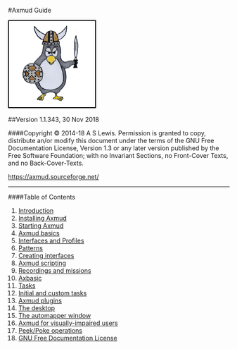 #Axmud Guide

![Axmud logo](img/index/axmud_logo.png)

##Version 1.1.343, 30 Nov 2018

####Copyright © 2014-18 A S Lewis. Permission is granted to copy, distribute an/or modify this document under the terms of the GNU Free Documentation License, Version 1.3 or any later version published by the Free Software Foundation; with no Invariant Sections, no Front-Cover Texts, and no Back-Cover-Texts.

<https://axmud.sourceforge.net/>

---

####Table of Contents

1. [Introduction](ch01.html)
2. [Installing Axmud](ch02.html)
3. [Starting Axmud](ch03.html)
4. [Axmud basics](ch04.html)
5. [Interfaces and Profiles](ch05.html)
6. [Patterns](ch06.html)
7. [Creating interfaces](ch07.html)
8. [Axmud scripting](ch08.html)
9. [Recordings and missions](ch09.html)
10. [Axbasic](ch10.html)
11. [Tasks](ch11.html)
12. [Initial and custom tasks](ch12.html)
13. [Axmud plugins](ch13.html)
14. [The desktop](ch14.html)
15. [The automapper window](ch15.html)
16. [Axmud for visually-impaired users](ch16.html)
17. [Peek/Poke operations](ch17.html)
18. [GNU Free Documentation License](ch18.html)
